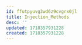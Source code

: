 ```yaml
---
id: ffutpyuvg3wd6z9cvgrx0jl
title: Injection_Methods
desc: ''
updated: 1718357931228
created: 1718357931228
---
```

